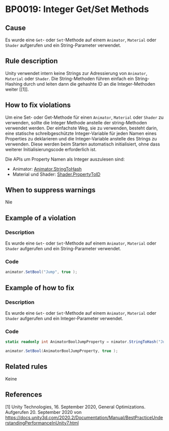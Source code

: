 # BP0019: Integer Get/Set Methods

## Cause

Es wurde eine `Get`- oder `Set`-Methode auf einem `Animator`, `Material` oder `Shader` aufgerufen und ein String-Parameter verwendet.

## Rule description

Unity verwendet intern keine Strings zur Adressierung von `Animator`, `Material` oder `Shader`. Die String-Methoden führen einfach ein String-Hashing durch und leiten dann die gehashte ID an die Integer-Methoden weiter [[1]].

## How to fix violations

Um eine Set- oder Get-Methode für einen `Animator`, `Material` oder `Shader` zu verwenden, sollte die Integer Methode anstelle der string-Methoden verwendet werden. Der einfachste Weg, sie zu verwenden, besteht darin, eine statische schreibgeschützte Integer-Variable für jeden Namen eines Properties zu deklarieren und die Integer-Variable anstelle des Strings zu verwenden. Diese werden beim Starten automatisch initialisiert, ohne dass weiterer Initialisierungscode erforderlich ist.

Die APIs um Property Namen als Integer auszulesen sind:
  - Animator: [Animator.StringToHash](https://docs.unity3d.com/ScriptReference/Animator.StringToHash.html)
  - Material und Shader: [Shader.PropertyToID](https://docs.unity3d.com/ScriptReference/Shader.PropertyToID.html)

## When to suppress warnings

Nie

## Example of a violation

### Description

Es wurde eine `Get`- oder `Set`-Methode auf einem `Animator`, `Material` oder `Shader` aufgerufen und ein String-Parameter verwendet.

### Code

```csharp
animator.SetBool("Jump", true );
```

## Example of how to fix

### Description

Es wurde eine `Get`- oder `Set`-Methode auf einem `Animator`, `Material` oder `Shader` aufgerufen und ein Integer-Parameter verwendet.

### Code

```csharp
static readonly int AnimatorBoolJumpProperty = nimator.StringToHash("Jump");

animator.SetBool(AnimatorBoolJumpProperty, true );
```

## Related rules

Keine

## References

<a id="1">[1]</a>
Unity Technologies, 16. September 2020, General Optimizations. <br /> 
Aufgerufen 20. September 2020 von https://docs.unity3d.com/2020.2/Documentation/Manual/BestPracticeUnderstandingPerformanceInUnity7.html
